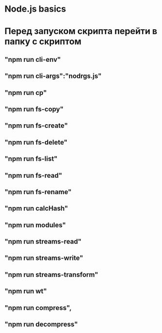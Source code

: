 # Node.js basics 
# Перед запуском скрипта перейти в папку с скриптом
## "npm run cli-env"
##  "npm run cli-args":"nodrgs.js"
##  "npm run cp"
##  "npm run fs-copy"
##  "npm run fs-create"
##  "npm run fs-delete"
##  "npm run fs-list"
##  "npm run fs-read"
##  "npm run fs-rename"
##  "npm run calcHash"
##  "npm run modules"
##  "npm run streams-read"
## "npm run streams-write"
##  "npm run streams-transform"
##  "npm run wt"
##  "npm run compress",
##  "npm run decompress"
